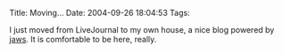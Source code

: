 Title: Moving...
Date: 2004-09-26 18:04:53
Tags: 

I just moved from LiveJournal to my own house, a nice blog powered by <a href="http://web.archive.org/web/20041018111240/http://jaws-project.sf.net/">jaws</a>. It is comfortable to be here, really.
